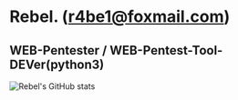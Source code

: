 # Rebel. (r4be1@foxmail.com)
## WEB-Pentester  /  WEB-Pentest-Tool-DEVer(python3)

![Rebel's GitHub stats](https://github-readme-stats.vercel.app/api?username=R4be1&show_icons=true&theme=radical) 
